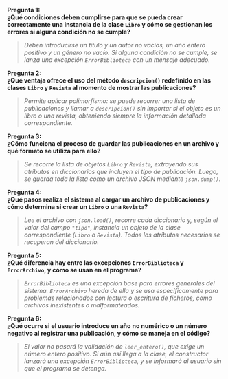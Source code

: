 **Pregunta 1:**  
**¿Qué condiciones deben cumplirse para que se pueda crear correctamente una instancia de la clase `Libro` y cómo se gestionan los errores si alguna condición no se cumple?**

> *Deben introducirse un título y un autor no vacíos, un año entero positivo y un género no vacío. Si alguna condición no se cumple, se lanza una excepción `ErrorBiblioteca` con un mensaje adecuado.*  

**Pregunta 2:**  
**¿Qué ventaja ofrece el uso del método `descripcion()` redefinido en las clases `Libro` y `Revista` al momento de mostrar las publicaciones?**

> *Permite aplicar polimorfismo: se puede recorrer una lista de publicaciones y llamar a `descripcion()` sin importar si el objeto es un libro o una revista, obteniendo siempre la información detallada correspondiente.*  

**Pregunta 3:**  
**¿Cómo funciona el proceso de guardar las publicaciones en un archivo y qué formato se utiliza para ello?**

> *Se recorre la lista de objetos `Libro` y `Revista`, extrayendo sus atributos en diccionarios que incluyen el tipo de publicación. Luego, se guarda toda la lista como un archivo JSON mediante `json.dump()`.*  

**Pregunta 4:**  
**¿Qué pasos realiza el sistema al cargar un archivo de publicaciones y cómo determina si crear un `Libro` o una `Revista`?**

> *Lee el archivo con `json.load()`, recorre cada diccionario y, según el valor del campo `"tipo"`, instancia un objeto de la clase correspondiente (`Libro` o `Revista`). Todos los atributos necesarios se recuperan del diccionario.*  

**Pregunta 5:**  
**¿Qué diferencia hay entre las excepciones `ErrorBiblioteca` y `ErrorArchivo`, y cómo se usan en el programa?**

> *`ErrorBiblioteca` es una excepción base para errores generales del sistema. `ErrorArchivo` hereda de ella y se usa específicamente para problemas relacionados con lectura o escritura de ficheros, como archivos inexistentes o malformateados.*  

**Pregunta 6:**  
**¿Qué ocurre si el usuario introduce un año no numérico o un número negativo al registrar una publicación, y cómo se maneja en el código?**

> *El valor no pasará la validación de `leer_entero()`, que exige un número entero positivo. Si aún así llega a la clase, el constructor lanzará una excepción `ErrorBiblioteca`, y se informará al usuario sin que el programa se detenga.*  
